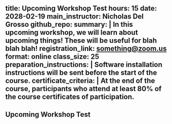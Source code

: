 title: Upcoming Workshop Test
hours: 15
date: 2028-02-19
main_instructor: Nicholas Del Grosso
github_repo: 
summary: |
    In this upcoming workshop, we will learn about upcoming things! These will be useful for blah blah blah!
registration_link: something@zoom.us
format: online
class_size: 25
preparation_instructions: |
    Software installation instructions will be sent before the start of the course.
certificate_criteria: | 
    At the end of the course, participants who attend at least 80% of the course certificates of participation.
--- 

## Upcoming Workshop Test